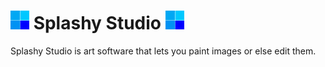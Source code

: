 # <img src="../assets/images/icon.png" width="30" height="30"> Splashy Studio <img src="../assets/images/icon.png" width="30" height="30">
Splashy Studio is art software that lets you paint images or else edit them.
